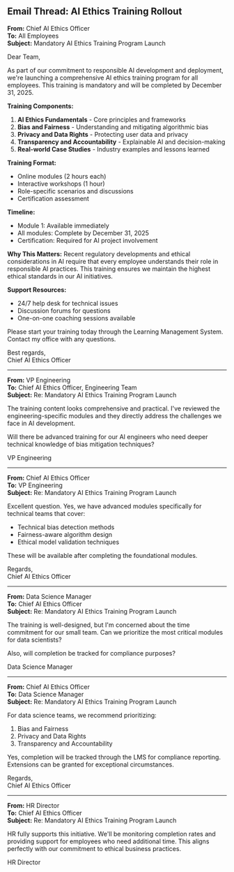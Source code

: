 ## Email Thread: AI Ethics Training Rollout

**From:** Chief AI Ethics Officer  
**To:** All Employees  
**Subject:** Mandatory AI Ethics Training Program Launch  

Dear Team,

As part of our commitment to responsible AI development and deployment, we're launching a comprehensive AI ethics training program for all employees. This training is mandatory and will be completed by December 31, 2025.

**Training Components:**
1. **AI Ethics Fundamentals** - Core principles and frameworks
2. **Bias and Fairness** - Understanding and mitigating algorithmic bias
3. **Privacy and Data Rights** - Protecting user data and privacy
4. **Transparency and Accountability** - Explainable AI and decision-making
5. **Real-world Case Studies** - Industry examples and lessons learned

**Training Format:**
- Online modules (2 hours each)
- Interactive workshops (1 hour)
- Role-specific scenarios and discussions
- Certification assessment

**Timeline:**
- Module 1: Available immediately
- All modules: Complete by December 31, 2025
- Certification: Required for AI project involvement

**Why This Matters:**
Recent regulatory developments and ethical considerations in AI require that every employee understands their role in responsible AI practices. This training ensures we maintain the highest ethical standards in our AI initiatives.

**Support Resources:**
- 24/7 help desk for technical issues
- Discussion forums for questions
- One-on-one coaching sessions available

Please start your training today through the Learning Management System. Contact my office with any questions.

Best regards,  
Chief AI Ethics Officer

---

**From:** VP Engineering  
**To:** Chief AI Ethics Officer, Engineering Team  
**Subject:** Re: Mandatory AI Ethics Training Program Launch  

The training content looks comprehensive and practical. I've reviewed the engineering-specific modules and they directly address the challenges we face in AI development.

Will there be advanced training for our AI engineers who need deeper technical knowledge of bias mitigation techniques?

VP Engineering

---

**From:** Chief AI Ethics Officer  
**To:** VP Engineering  
**Subject:** Re: Mandatory AI Ethics Training Program Launch  

Excellent question. Yes, we have advanced modules specifically for technical teams that cover:
- Technical bias detection methods
- Fairness-aware algorithm design
- Ethical model validation techniques

These will be available after completing the foundational modules.

Regards,  
Chief AI Ethics Officer

---

**From:** Data Science Manager  
**To:** Chief AI Ethics Officer  
**Subject:** Re: Mandatory AI Ethics Training Program Launch  

The training is well-designed, but I'm concerned about the time commitment for our small team. Can we prioritize the most critical modules for data scientists?

Also, will completion be tracked for compliance purposes?

Data Science Manager

---

**From:** Chief AI Ethics Officer  
**To:** Data Science Manager  
**Subject:** Re: Mandatory AI Ethics Training Program Launch  

For data science teams, we recommend prioritizing:
1. Bias and Fairness
2. Privacy and Data Rights
3. Transparency and Accountability

Yes, completion will be tracked through the LMS for compliance reporting. Extensions can be granted for exceptional circumstances.

Regards,  
Chief AI Ethics Officer

---

**From:** HR Director  
**To:** Chief AI Ethics Officer  
**Subject:** Re: Mandatory AI Ethics Training Program Launch  

HR fully supports this initiative. We'll be monitoring completion rates and providing support for employees who need additional time. This aligns perfectly with our commitment to ethical business practices.

HR Director